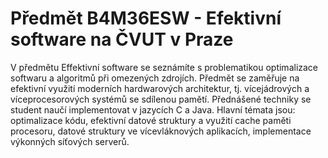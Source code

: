 # Předmět  B4M36ESW - Efektivní software na ČVUT v Praze

V předmětu Effektivní software se seznámíte s problematikou optimalizace softwaru a algoritmů při omezených zdrojích. Předmět se zaměřuje na efektivní využití moderních hardwarových architektur, tj. vícejádrových a víceprocesorových systémů se sdílenou pamětí. Přednášené techniky se student naučí implementovat v jazycích C a Java. Hlavní témata jsou: optimalizace kódu, efektivní datové struktury a využití cache paměti procesoru, datové struktury ve vícevláknových aplikacích, implementace výkonných síťových serverů.